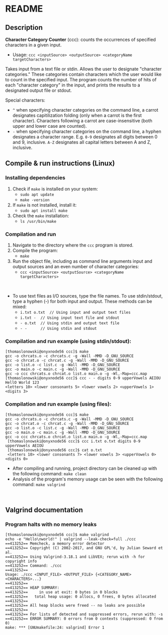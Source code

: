 # README
## Description
**Character Category Counter** (ccc): counts the occurrences of specified characters in a given input.
- Usage: `ccc <inputSource> <outputSource> <categoryName targetCharacters>`  

Takes input from a text file or stdin. Allows the user to designate "character categories." These categories contain characters which the user would like to count in the specified input. The program counts the number of hits of each "character category" in the input, and prints the results to a designated output file or stdout.  

Special characters:  
- `^` when specifying character categories on the command line, a carrot designates capitilization folding (only when a carrot is the first character). Characters following a carrot are case-insensitive (both upper and lower case are counted).  
- `-` when specifying character categories on the command line, a hyphen designates a character range. E.g. `0-9` designates all digits between 0 and 9, inclusive. `A-Z` designates all capital letters between A and Z, inclusive.

## Compile & run instructions (Linux)
### Installing dependencies
1. Check if `make` is installed on your system:
	- `sudo apt update`
	- `make -version`
3. If `make` is not installed, install it:
	- `sudo apt install make`
4. Check the `make` installation:
	- `ls /usr/bin/make`

### Compilation and run
1. Navigate to the directory where the `ccc` program is stored.
2. Compile the program:
   	- `make`
4. Run the object file, including as command line arguments input and output sources and an even number of character categories:
	- `ccc <inputSource> <outputSource> <categoryName targetCharacters>`  
<br>

- To use text files as I/O sources, type the file names. To use stdin/stdout, type a hyphen (-) for both input and output. These methods can be mixed:
	- `i.txt o.txt	// Using input and output text files`
   	- `i.txt -	// Using input text file and stdout`
	- `- o.txt	// Using stdin and output text file`
  	- `- -		// Using stdin and stdout`
	
### Compilation and run example (using stdin/stdout):  
	[thomaslonowski@onyxnode56 ccc]$ make  
	gcc -o chrcats.o -c chrcats.c -g -Wall -MMD -D_GNU_SOURCE   
	gcc -o chrcat.o -c chrcat.c -g -Wall -MMD -D_GNU_SOURCE  
	gcc -o list.o -c list.c -g -Wall -MMD -D_GNU_SOURCE  
	gcc -o main.o -c main.c -g -Wall -MMD -D_GNU_SOURCE  
	gcc -o ccc chrcats.o chrcat.o list.o main.o -g -Wl,-Map=ccc.map  
	[thomaslonowski@onyxnode56 ccc]$ ccc - - digits 0-9 upperVowels AEIOU  
	HellO World 123  
	<letters 10> <lower consonants 5> <lower vowels 2> <upperVowels 1> <digits 3>
 ### Compilation and run example (using files):  
	[thomaslonowski@onyxnode56 ccc]$ make  
	gcc -o chrcats.o -c chrcats.c -g -Wall -MMD -D_GNU_SOURCE  
	gcc -o chrcat.o -c chrcat.c -g -Wall -MMD -D_GNU_SOURCE  
	gcc -o list.o -c list.c -g -Wall -MMD -D_GNU_SOURCE  
	gcc -o main.o -c main.c -g -Wall -MMD -D_GNU_SOURCE  
	gcc -o ccc chrcats.o chrcat.o list.o main.o -g -Wl,-Map=ccc.map  
	 [thomaslonowski@onyxnode56 ccc]$ ccc i.txt o.txt digits 0-9 upperVowels AEIOU  
	 [thomaslonowski@onyxnode56 ccc]$ cat o.txt  
	 <letters 10> <lower consonants 7> <lower vowels 3> <upperVowels 0> <digits 0>
     
- After compiling and running, project directory can be cleaned up with the following command: `make clean`
- Analysis of the program's memory usage can be seen with the following command: `make valgrind`  
  
<br>  

## Valgrind documentation
### Program halts with no memory leaks
	[thomaslonowski@onyxnode56 ccc]$ make valgrind  
	echo -e "Hello\nworld!" | valgrind --leak-check=full ./ccc  
	==413252== Memcheck, a memory error detector  
	==413252== Copyright (C) 2002-2017, and GNU GPL'd, by Julian Seward et al.  
	==413252== Using Valgrind-3.18.1 and LibVEX; rerun with -h for copyright info  
	==413252== Command: ./ccc  
	==413252==  
	Usage: ./ccc <INPUT_FILE> <OUTPUT_FILE> {<CATEGORY_NAME> <CHARACTERS>...}  
	==413252==  
	==413252== HEAP SUMMARY:  
	==413252==     in use at exit: 0 bytes in 0 blocks  
	==413252==   total heap usage: 0 allocs, 0 frees, 0 bytes allocated  
	==413252==  
	==413252== All heap blocks were freed -- no leaks are possible  
	==413252==  
	==413252== For lists of detected and suppressed errors, rerun with: -s  
	==413252== ERROR SUMMARY: 0 errors from 0 contexts (suppressed: 0 from 0)  
	make: *** [GNUmakefile:24: valgrind] Error 1
